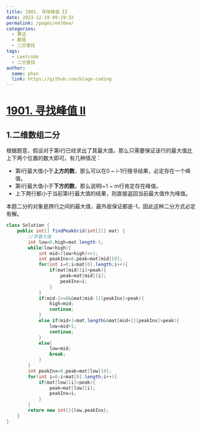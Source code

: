```yaml
---
title: 1901. 寻找峰值 II
date: 2023-12-19 09:19:32
permalink: /pages/e476ee/
categories:
  - 算法
  - 数组
  - 二分查找
tags:
  - Leetcode
  - 二分查找
author: 
  name: phan
  link: https://github.com/blage-coding
---
```

# [1901. 寻找峰值 II](https://leetcode.cn/problems/find-a-peak-element-ii/)

## 1.二维数组二分

根据题意，假设对于第i行已经求出了其最大值，那么只需要保证该行的最大值比上下两个位置的数大即可。有几种情况：

- 第i行最大值小于**上方的数**，那么可以在0 ~ i-1行搜寻结果，必定存在一个峰值。
- 第i行最大值小于**下方的数**，那么说明i+1 ~ m行肯定存在峰值。
- 上下两行都小于当前第i行最大值的结果，则直接返回当前最大值作为峰值。

本题二分的对象是跨行之间的最大值，最外层保证都是-1，因此这种二分方式必定有解。

```java
class Solution {
    public int[] findPeakGrid(int[][] mat) {
        //求最大值
        int low=0,high=mat.length-1;
        while(low<high){
            int mid=(low+high)>>1;
            int peakInx=0,peak=mat[mid][0];
            for(int i=0;i<mat[0].length;i++){
                if(mat[mid][i]>peak){
                    peak=mat[mid][i];
                    peakInx=i;
                }
            }
            if(mid-1>=0&&mat[mid-1][peakInx]>peak){
                high=mid;
                continue;
            }
            else if(mid+1<mat.length&&mat[mid+1][peakInx]>peak){
                low=mid+1;
                continue;
            }
            else{
                low=mid;
                break;
            }
        }
        int peakInx=0,peak=mat[low][0];
        for(int i=0;i<mat[0].length;i++){
            if(mat[low][i]>peak){
                peak=mat[low][i];
                peakInx=i;
            }
        }
        return new int[]{low,peakInx};
    }
}
```

